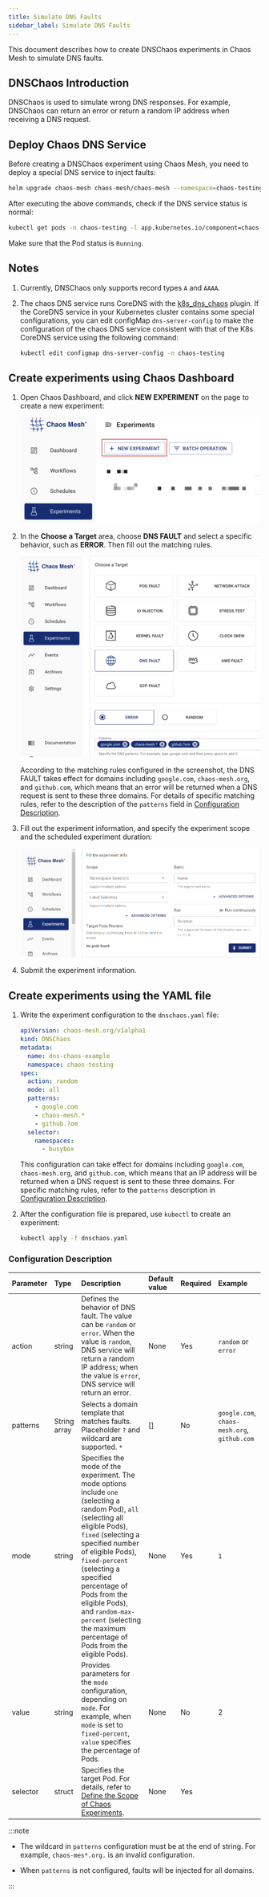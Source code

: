 ```yaml
---
title: Simulate DNS Faults
sidebar_label: Simulate DNS Faults
---
```


This document describes how to create DNSChaos experiments in Chaos Mesh to simulate DNS faults.

## DNSChaos Introduction

DNSChaos is used to simulate wrong DNS responses. For example, DNSChaos can return an error or return a random IP address when receiving a DNS request.

## Deploy Chaos DNS Service

Before creating a DNSChaos experiment using Chaos Mesh, you need to deploy a special DNS service to inject faults:

```bash
helm upgrade chaos-mesh chaos-mesh/chaos-mesh --namespace=chaos-testing --set dnsServer.create=true
```

After executing the above commands, check if the DNS service status is normal:

```bash
kubectl get pods -n chaos-testing -l app.kubernetes.io/component=chaos-dns-server
```

Make sure that the Pod status is `Running`.

## Notes

1. Currently, DNSChaos only supports record types `A` and `AAAA`.

2. The chaos DNS service runs CoreDNS with the [k8s_dns_chaos](https://github.com/chaos-mesh/k8s_dns_chaos) plugin. If the CoreDNS service in your Kubernetes cluster contains some special configurations, you can edit configMap `dns-server-config` to make the configuration of the chaos DNS service consistent with that of the K8s CoreDNS service using the following command:

   ```bash
   kubectl edit configmap dns-server-config -n chaos-testing
   ```

## Create experiments using Chaos Dashboard

1. Open Chaos Dashboard, and click **NEW EXPERIMENT** on the page to create a new experiment:

   ![Create Experiment](./img/create-new-exp.png)

2. In the **Choose a Target** area, choose **DNS FAULT** and select a specific behavior, such as **ERROR**. Then fill out the matching rules.

   ![DNSChaos Experiment](./img/dnschaos-exp.png)

   According to the matching rules configured in the screenshot, the DNS FAULT takes effect for domains including `google.com`, `chaos-mesh.org`, and `github.com`, which means that an error will be returned when a DNS request is sent to these three domains. For details of specific matching rules, refer to the description of the `patterns` field in [Configuration Description](#configuration-description).

3. Fill out the experiment information, and specify the experiment scope and the scheduled experiment duration:

   ![Experiment Information](./img/exp-info.png)

4. Submit the experiment information.

## Create experiments using the YAML file

1. Write the experiment configuration to the `dnschaos.yaml` file:

   ```yaml
   apiVersion: chaos-mesh.org/v1alpha1
   kind: DNSChaos
   metadata:
     name: dns-chaos-example
     namespace: chaos-testing
   spec:
     action: random
     mode: all
     patterns:
       - google.com
       - chaos-mesh.*
       - github.?om
     selector:
       namespaces:
         - busybox
   ```

   This configuration can take effect for domains including `google.com`, `chaos-mesh.org`, and `github.com`, which means that an IP address will be returned when a DNS request is sent to these three domains. For specific matching rules, refer to the `patterns` description in [Configuration Description](#configuration-description).

2. After the configuration file is prepared, use `kubectl` to create an experiment:

   ```bash
   kubectl apply -f dnschaos.yaml
   ```

### Configuration Description

| Parameter | Type         | Description                                                                                                                                                                                                                                                                                                                                                                 | Default value | Required | Example                                      |
|:--------- |:------------ |:--------------------------------------------------------------------------------------------------------------------------------------------------------------------------------------------------------------------------------------------------------------------------------------------------------------------------------------------------------------------------- |:------------- |:-------- |:-------------------------------------------- |
| action    | string       | Defines the behavior of DNS fault. The value can be `random` or `error`. When the value is `random`, DNS service will return a random IP address; when the value is `error`, DNS service will return an error.                                                                                                                                                               | None          | Yes      | `random` or `error`                          |
| patterns  | String array | Selects a domain template that matches faults. Placeholder `?` and wildcard are supported. `*`                                                                                                                                                                                                                                                                              | []            | No       | `google.com`, `chaos-mesh.org`, `github.com` |
| mode      | string       | Specifies the mode of the experiment. The mode options include `one` (selecting a random Pod), `all` (selecting all eligible Pods), `fixed` (selecting a specified number of eligible Pods), `fixed-percent` (selecting a specified percentage of Pods from the eligible Pods), and `random-max-percent` (selecting the maximum percentage of Pods from the eligible Pods). | None          | Yes      | `1`                                          |
| value     | string       | Provides parameters for the `mode` configuration, depending on `mode`. For example, when `mode` is set to `fixed-percent`, `value` specifies the percentage of Pods.                                                                                                                                                                                                         | None          | No       | 2                                            |
| selector  | struct       | Specifies the target Pod. For details, refer to [Define the Scope of Chaos Experiments](docs/define-chaos-experiment-scope.md).                                                                                                                                                                                                                                                          | None          | Yes      |                                              |

:::note

- The wildcard in `patterns` configuration must be at the end of string. For example, `chaos-mes*.org.` is an invalid configuration.

- When `patterns` is not configured, faults will be injected for all domains.

:::
